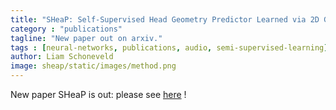 ```yaml
---
title: "SHeaP: Self-Supervised Head Geometry Predictor Learned via 2D Gaussians"
category : "publications"
tagline: "New paper out on arxiv."
tags : [neural-networks, publications, audio, semi-supervised-learning]
author: Liam Schoneveld
image: sheap/static/images/method.png
---
```


New paper SHeaP is out: please see [here](https://nlml.github.io/sheap/) !
